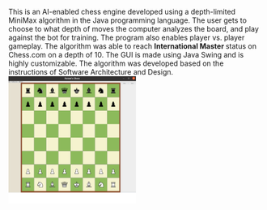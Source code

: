 This is an AI-enabled chess engine developed using a depth-limited MiniMax algorithm in the Java programming language. The user gets to choose to what depth of moves the computer analyzes the board, and play against the bot for training. The program also enables player vs. player gameplay. The algorithm was able to reach <strong> International Master </strong> status on Chess.com on a depth of 10. The GUI is made using Java Swing and is highly customizable. The algorithm was developed based on the instructions of Software Architecture and Design. <br>
<img src = "./chess-demo.png" width=50% margin = auto>
